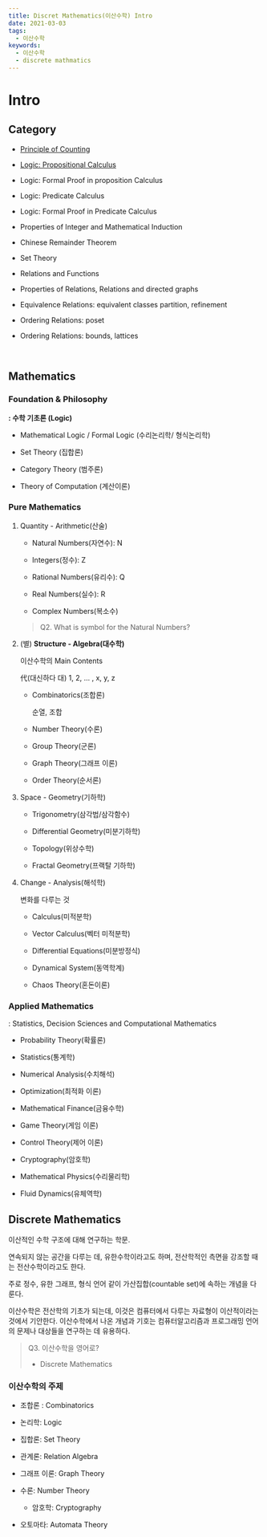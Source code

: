 ```yaml
---
title: Discret Mathematics(이산수학) Intro
date: 2021-03-03
tags:
  - 이산수학
keywords:
  - 이산수학
  - discrete mathmatics
---
```


# Intro

## Category

- [Principle of Counting]()

- [Logic: Propositional Calculus]()

- Logic: Formal Proof in proposition Calculus
- Logic: Predicate Calculus
- Logic: Formal Proof in Predicate Calculus

- Properties of Integer and Mathematical Induction
- Chinese Remainder Theorem
- Set Theory

- Relations and Functions
- Properties of Relations, Relations and directed graphs
- Equivalence Relations: equivalent classes partition, refinement

- Ordering Relations: poset
- Ordering Relations: bounds, lattices

<br/>

## Mathematics

### Foundation & Philosophy

**: 수학 기초론 (Logic)**

- Mathematical Logic / Formal Logic (수리논리학/ 형식논리학)

- Set Theory (집합론)

- Category Theory (범주론)

- Theory of Computation (계산이론)


### Pure Mathematics
1. Quantity - Arithmetic(산술)
    
    - Natural Numbers(자연수): N
    
    - Integers(정수): Z
    
    - Rational Numbers(유리수): Q
    
    - Real Numbers(실수): R
    
    - Complex Numbers(복소수)

    > Q2. What is symbol for the Natural Numbers?


2. (별) **Structure - Algebra(대수학)**

    이산수학의 Main Contents

    代(대신하다 대) 1, 2, ... , x, y, z

    - Combinatorics(조합론)

        순열, 조합
    
    - Number Theory(수론)

    - Group Theory(군론)

    - Graph Theory(그래프 이론)

    - Order Theory(순서론)

3. Space - Geometry(기하학)

    - Trigonometry(삼각법/삼각함수)

    - Differential Geometry(미분기하학)

    - Topology(위상수학)

    - Fractal Geometry(프랙탈 기하학)


4. Change - Analysis(해석학)

    변화를 다루는 것

    - Calculus(미적분학)

    - Vector Calculus(벡터 미적분학)

    - Differential Equations(미분방정식)

    - Dynamical System(동역학계)

    - Chaos Theory(혼돈이론)


### Applied Mathematics

: Statistics, Decision Sciences and Computational Mathematics

- Probability Theory(확률론)

- Statistics(통계학)

- Numerical Analysis(수치해석)

- Optimization(최적화 이론)

- Mathematical Finance(금융수학)

- Game Theory(게임 이론)

- Control Theory(제어 이론)

- Cryptography(암호학)

- Mathematical Physics(수리물리학)

- Fluid Dynamics(유체역학)


## Discrete Mathematics

이산적인 수학 구조에 대해 연구하는 학문.

연속되지 않는 공간을 다루는 데, 유한수학이라고도 하며, 전산학적인 측면을 강조할 때는 전산수학이라고도 한다.

주로 정수, 유한 그래프, 형식 언어 같이 가산집합(countable set)에 속하는 개념을 다룬다.

이산수학은 전산학의 기초가 되는데, 이것은 컴퓨터에서 다루는 자료형이 이산적이라는 것에서 기안한다. 이산수학에서 나온 개념과 기호는 컴퓨터알고리즘과 프로그래밍 언어의 문제나 대상들을 연구하는 데 유용하다.

> Q3. 이산수학을 영어로?
> - Discrete Mathematics

### 이산수학의 주제

- 조합론 : Combinatorics

- 논리학: Logic

- 집합론: Set Theory

- 관계론: Relation Algebra

- 그래프 이론: Graph Theory

- 수론: Number Theory
    - 암호학: Cryptography

- 오토마타: Automata Theory